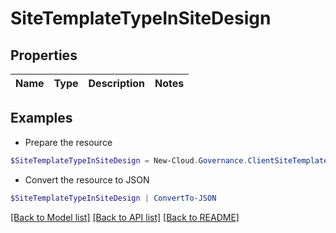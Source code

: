 # SiteTemplateTypeInSiteDesign
## Properties

Name | Type | Description | Notes
------------ | ------------- | ------------- | -------------

## Examples

- Prepare the resource
```powershell
$SiteTemplateTypeInSiteDesign = New-Cloud.Governance.ClientSiteTemplateTypeInSiteDesign 
```

- Convert the resource to JSON
```powershell
$SiteTemplateTypeInSiteDesign | ConvertTo-JSON
```

[[Back to Model list]](../README.md#documentation-for-models) [[Back to API list]](../README.md#documentation-for-api-endpoints) [[Back to README]](../README.md)

